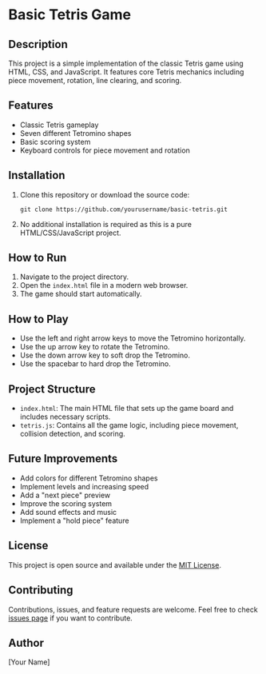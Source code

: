 # Basic Tetris Game

## Description

This project is a simple implementation of the classic Tetris game using HTML, CSS, and JavaScript. It features core Tetris mechanics including piece movement, rotation, line clearing, and scoring.

## Features

- Classic Tetris gameplay
- Seven different Tetromino shapes
- Basic scoring system
- Keyboard controls for piece movement and rotation

## Installation

1. Clone this repository or download the source code:
   ```
   git clone https://github.com/yourusername/basic-tetris.git
   ```
2. No additional installation is required as this is a pure HTML/CSS/JavaScript project.

## How to Run

1. Navigate to the project directory.
2. Open the `index.html` file in a modern web browser.
3. The game should start automatically.

## How to Play

- Use the left and right arrow keys to move the Tetromino horizontally.
- Use the up arrow key to rotate the Tetromino.
- Use the down arrow key to soft drop the Tetromino.
- Use the spacebar to hard drop the Tetromino.

## Project Structure

- `index.html`: The main HTML file that sets up the game board and includes necessary scripts.
- `tetris.js`: Contains all the game logic, including piece movement, collision detection, and scoring.

## Future Improvements

- Add colors for different Tetromino shapes
- Implement levels and increasing speed
- Add a "next piece" preview
- Improve the scoring system
- Add sound effects and music
- Implement a "hold piece" feature

## License

This project is open source and available under the [MIT License](LICENSE).

## Contributing

Contributions, issues, and feature requests are welcome. Feel free to check [issues page](https://github.com/yourusername/basic-tetris/issues) if you want to contribute.

## Author

[Your Name]

